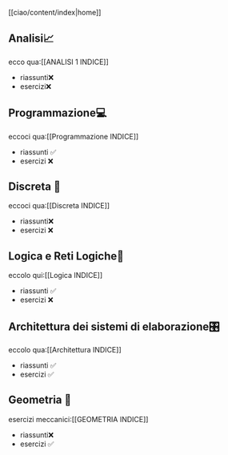 [[ciao/content/index|home]]
## Analisi📈
ecco qua:[[ANALISI 1 INDICE]]
- riassunti❌
- esercizi❌
## Programmazione💻
eccoci qua:[[Programmazione INDICE]]
- riassunti ✅
- esercizi ❌
## Discreta 🧮
eccoci qua:[[Discreta INDICE]]
- riassunti❌
- esercizi ❌
## Logica e Reti Logiche🧠
eccolo qui:[[Logica INDICE]]
- riassunti ✅
- esercizi ❌
## Architettura dei sistemi di elaborazione🎛
eccolo qua:[[Architettura INDICE]]
- riassunti ✅
- esercizi ✅
## Geometria 📐
esercizi meccanici:[[GEOMETRIA INDICE]]
- riassunti❌
- esercizi ✅